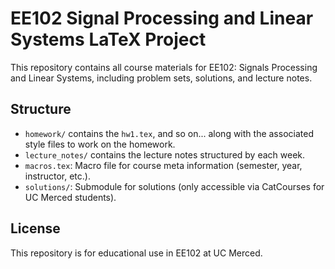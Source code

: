 # EE102 Signal Processing and Linear Systems LaTeX Project

This repository contains all course materials for EE102: Signals Processing and Linear Systems, including problem sets, solutions, and lecture notes.

## Structure
- `homework/` contains the `hw1.tex`, and so on... along with the associated style files to work on the homework.
- `lecture_notes/` contains the lecture notes structured by each week.
- `macros.tex`: Macro file for course meta information (semester, year, instructor, etc.).
- `solutions/`: Submodule for solutions (only accessible via CatCourses for UC Merced students).

## License
This repository is for educational use in EE102 at UC Merced.
